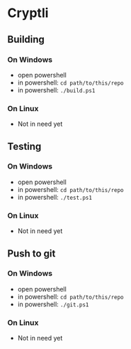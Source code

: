 # Cryptli

## Building 
### On Windows
* open powershell
* in powershell: `cd path/to/this/repo`
* in powershell: `./build.ps1`
### On Linux
* Not in need yet

## Testing
### On Windows
* open powershell
* in powershell: `cd path/to/this/repo`
* in powershell: `./test.ps1`

### On Linux
* Not in need yet

## Push to git
### On Windows
* open powershell
* in powershell: `cd path/to/this/repo`
* in powershell: `./git.ps1`

### On Linux
* Not in need yet